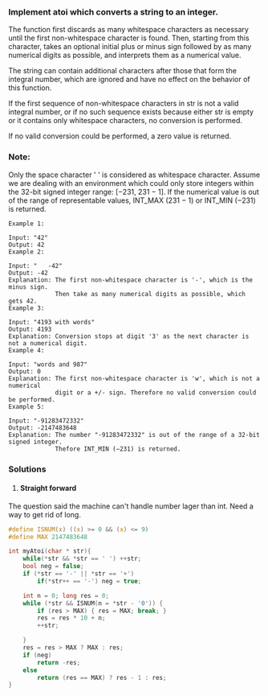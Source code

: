 ### Implement atoi which converts a string to an integer.

The function first discards as many whitespace characters as necessary until the first non-whitespace character is found. Then, starting from this character, takes an optional initial plus or minus sign followed by as many numerical digits as possible, and interprets them as a numerical value.

The string can contain additional characters after those that form the integral number, which are ignored and have no effect on the behavior of this function.

If the first sequence of non-whitespace characters in str is not a valid integral number, or if no such sequence exists because either str is empty or it contains only whitespace characters, no conversion is performed.

If no valid conversion could be performed, a zero value is returned.

### Note:

Only the space character ' ' is considered as whitespace character.
Assume we are dealing with an environment which could only store integers within the 32-bit signed integer range: [−231,  231 − 1]. If the numerical value is out of the range of representable values, INT_MAX (231 − 1) or INT_MIN (−231) is returned.

```
Example 1:

Input: "42"
Output: 42
Example 2:

Input: "   -42"
Output: -42
Explanation: The first non-whitespace character is '-', which is the minus sign.
             Then take as many numerical digits as possible, which gets 42.
Example 3:

Input: "4193 with words"
Output: 4193
Explanation: Conversion stops at digit '3' as the next character is not a numerical digit.
Example 4:

Input: "words and 987"
Output: 0
Explanation: The first non-whitespace character is 'w', which is not a numerical 
             digit or a +/- sign. Therefore no valid conversion could be performed.
Example 5:

Input: "-91283472332"
Output: -2147483648
Explanation: The number "-91283472332" is out of the range of a 32-bit signed integer.
             Thefore INT_MIN (−231) is returned.
```


### Solutions

1. #### Straight forward

The question said the machine can't handle number lager than int. Need a way to get rid of long.

```c
#define ISNUM(x) ((x) >= 0 && (x) <= 9)
#define MAX 2147483648

int myAtoi(char * str){
    while(*str && *str == ' ') ++str;
    bool neg = false;
    if (*str == '-' || *str == '+') 
        if(*str++ == '-') neg = true;

    int n = 0; long res = 0;
    while (*str && ISNUM(n = *str - '0')) {
        if (res > MAX) { res = MAX; break; }
        res = res * 10 + n;
        ++str;

    }
    res = res > MAX ? MAX : res;
    if (neg)
        return -res;
    else
        return (res == MAX) ? res - 1 : res;
}
```